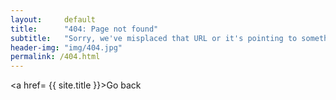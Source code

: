 ```yaml
---
layout:     default
title:      "404: Page not found"
subtitle:   "Sorry, we've misplaced that URL or it's pointing to something that doesn't exist."
header-img: "img/404.jpg"
permalink: /404.html
---
```


<a href= {{ site.title }}>Go back</a>
